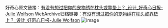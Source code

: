 好奇心原文链接：[有没有想过把你的宠物绣在枕头或靠垫上？_设计_好奇心日报-Julie Wolfson](https://www.qdaily.com/articles/10858.html)
WebArchive归档链接：[有没有想过把你的宠物绣在枕头或靠垫上？_设计_好奇心日报-Julie Wolfson](http://web.archive.org/web/20181016095933/http://www.qdaily.com:80/articles/10858.html)
![image](http://ww3.sinaimg.cn/large/007d5XDply1g3wcah5qwtj30u03dhnk7)
